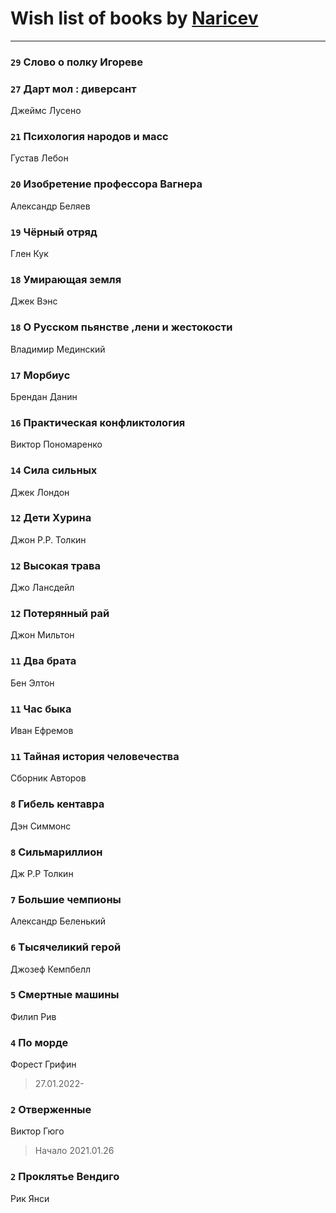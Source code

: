 # Wish list of books by [Naricev](https://plus.google.com/u/0/107090515204537133928/)
---

### `29` Слово о полку Игореве

### `27` Дарт мол : диверсант
Джеймс Лусено

### `21` Психология народов и масс
Густав Лебон

### `20` Изобретение профессора Вагнера
Александр Беляев

### `19` Чёрный отряд
Глен Кук

### `18` Умирающая земля
Джек Вэнс

### `18` О Русском пьянстве ,лени и жестокости
Владимир Мединский

### `17` Морбиус
Брендан Данин

### `16` Практическая конфликтология
Виктор Пономаренко

### `14` Сила сильных
Джек Лондон

### `12` Дети Хурина
Джон Р.Р. Толкин

### `12` Высокая трава
Джо Лансдейл

### `12` Потерянный рай
Джон Мильтон

### `11` Два брата
Бен Элтон

### `11` Час быка
Иван Ефремов

### `11` Тайная история человечества
Сборник Авторов

### `8` Гибель кентавра
Дэн Симмонс

### `8` Сильмариллион
Дж Р.Р Толкин

### `7` Большие чемпионы
Александр Беленький

### `6` Тысячеликий герой
Джозеф Кемпбелл

### `5` Смертные машины
Филип Рив

### `4` По морде
Форест Грифин
> 27.01.2022-

### `2` Отверженные
Виктор Гюго
> Начало 2021.01.26

### `2` Проклятье Вендиго
Рик Янси

